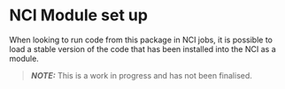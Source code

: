# NCI Module set up
When looking to run code from this package in NCI jobs, it is possible to load a stable version of the code that has been installed into the NCI as a module. 

> **_NOTE:_**  This is a work in progress and has not been finalised.
